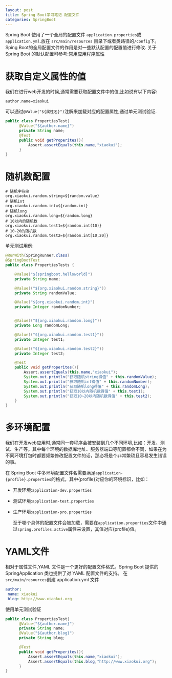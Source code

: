 ```yaml
---
layout: post
title: Spring Boot学习笔记-配置文件
categories: SpringBoot
---
```


Spring Boot 使用了一个全局的配置文件 `application.properties`或`application.yml`.放在 `src/main/resources` 目录下或者类路径的`/config`下。Sping Boot的全局配置文件的作用是对一些默认配置的配置值进行修改. 关于Spring Boot 的默认配置可参考:[常用应用程序属性](https://docs.spring.io/spring-boot/docs/current/reference/html/common-application-properties.html)

# 获取自定义属性的值

我们在进行web开发的时候,通常需要获取配置文件中的值,比如说有以下内容:

```properties
author.name=xiaokui
```

可以通过`@Value("${属性名}")`注解来加载对应的配置属性,通过单元测试验证.

```java
public class PropertiesTest{
      @Value("${author.name}")
      private String name;
      @Test
      public void getProperites(){
          Assert.assertEquals(this.name,"xiaokui");
      }
}
```

# 随机数配置

```properties
# 随机字符串
org.xiaokui.random.string=${random.value}
# 随机int
org.xiaokui.random.int=${random.int}
# 随机long
org.xiaokui.random.long=${random.long}
# 10以内的随机数
org.xiaokui.random.test1=${random.int(10)}
# 10-20的随机数
org.xiaokui.random.test2=${random.int[10,20]}
```

单元测试用例:

```java
@RunWith(SpringRunner.class)
@SpringBootTest
public class PropertiesTests {

    @Value("${springboot.helloworld}")
    private String name;

    @Value(("${org.xiaokui.random.string}"))
    private String randomValue;

    @Value("${org.xiaokui.random.int}")
    private Integer randomNumber;


    @Value(("${org.xiaokui.random.long}"))
    private Long randomLong;

    @Value(("${org.xiaokui.random.test1}"))
    private Integer test1;

    @Value(("${org.xiaokui.random.test2}"))
    private Integer test2;

    @Test
    public void getProperites(){
        Assert.assertEquals(this.name,"xiaokui");
        System.out.println("获取随机string得值" + this.randomValue);
        System.out.println("获取随机int得值" + this.randomNumber);
        System.out.println("获取随机long得值" + this.randomLong);
        System.out.println("获取10以内随机数得值" + this.test1);
        System.out.println("获取10~20以内随机数得值" + this.test2);
    }
}
```

# 多环境配置

我们在开发web应用时,通常同一套程序会被安装到几个不同环境,比如：开发、测试、生产等。其中每个环境的数据库地址、服务器端口等配置都会不同，如果在为不同环境打包时都要频繁修改配置文件的话，那必将是个非常繁琐且容易发生错误的事。

在 Spring Boot 中多环境配置文件名需要满足`application-{profile}.properties`的格式，其中{profile}对应你的环境标识，比如：

- 开发环境:`application-dev.properties`
- 测试环境:`application-test.properties`
- 生产环境:`application-pro.properties`

  至于哪个具体的配置文件会被加载，需要在`application.properties`文件中通过`spring.profiles.active`属性来设置，其值对应{profile}值。

# YAML文件

相对于属性文件,YAML 文件是一个更好的配置文件格式。Spring Boot 提供的 SpringApplication 类也提供了对 YAML 配置文件的支持。 在`src/main/resources`创建 application.yml 文件

```yaml
author:
 name: xiaokui
 blog: http://www.xiaokui.org
```

使用单元测试验证

```java
public class PropertiesTest{
      @Value("${author.name}")
      private String name;
      @Value("${author.blog}")
      private String blog;

      @Test
      public void getProperites(){
          Assert.assertEquals(this.name,"xiaokui");
          Assert.assertEquals(this.blog,"http://www.xiaokui.org");
      }
}
```
